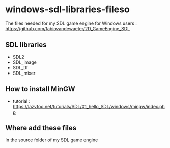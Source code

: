 # windows-sdl-libraries-fileso

The files needed for my SDL game engine for Windows users : https://github.com/fabiovandewaeter/2D_GameEngine_SDL

## SDL libraries

- SDL2
- SDL_image
- SDL_ttf
- SDL_mixer

## How to install MinGW

- tutorial : https://lazyfoo.net/tutorials/SDL/01_hello_SDL/windows/mingw/index.php

## Where add these files

In the source folder of my SDL game engine
